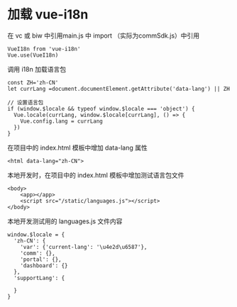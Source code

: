 # 加载 vue-i18n

在 vc 或 biw 中引用main.js 中 import （实际为commSdk.js）中引用

```
VueI18n from 'vue-i18n'
Vue.use(VueI18n)
```

调用 i18n 加载语言包

```
const ZH='zh-CN'
let currLang =document.documentElement.getAttribute('data-lang') || ZH

// 设置语言包
if (window.$locale && typeof window.$locale === 'object') {
  Vue.locale(currLang, window.$locale[currLang], () => {
    Vue.config.lang = currLang
  })
}

```

在项目中的 index.html 模板中增加 data-lang 属性

```
<html data-lang="zh-CN">
```

 本地开发时，在项目中的 index.html 模板中增加测试语言包文件

```
<body>
    <app></app>
    <script src="/static/languages.js"></script>
</body>
```

本地开发测试用的 languages.js 文件内容

```
window.$locale = {
  'zh-CN': {
    'var': {'current-lang': '\u4e2d\u6587'},
    'comm': {},
    'portal': {},
    'dashboard': {}
  },
  'supportLang': {
  
  }
}
```



